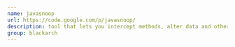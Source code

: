```yaml
---
name: javasnoop
url: https://code.google.com/p/javasnoop/
description: tool that lets you intercept methods, alter data and otherwise hack Java applications running on your computer URL : https://code.google.com/p/javasnoop/ Groups : blackarch blackarch-reversing
group: blackarch
---
```


